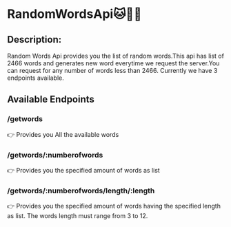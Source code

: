 # RandomWordsApi🐱👾👾

## Description:
Random Words Api provides you the list of random words.This api has list of 2466 words and generates new word everytime we request the server.You can request for any number of words less than 2466. Currently we have 3 endpoints available.

## Available Endpoints

### /getwords
👉 Provides you All the available words

### /getwords/:numberofwords
👉 Provides you the specified amount of words as list

### /getwords/:numberofwords/length/:length
👉 Provides you the specified amount of words having the specified length as list. The words length must range from 3 to 12.
